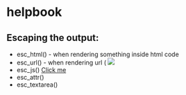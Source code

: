 # helpbook
<h2>Escaping the output:</h2>
<ul>
<li>esc_html() - when rendering something inside html code
 </li>
<li>esc_url() - when rendering url ( <img src="<?php echo esc_url ($url); ?>" />
 </li>
<li>esc_js() <a href="#" onlick="<?php echo esc_js( $custom_js ); ?>" > Click me </a>
 </li>
<li>esc_attr()
 </li>
<li>esc_textarea()
</li>
</ul>
